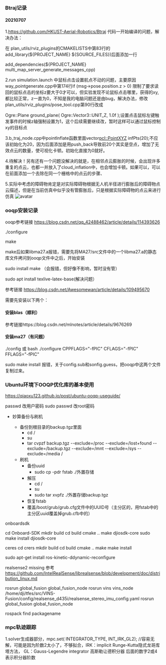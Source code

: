 ### Btraj记录
#### 20210707
1.https://github.com/HKUST-Aerial-Robotics/Btraj  代码一开始编译的问题，解决办法：


在 plan_utils/rviz_plugins的CMAKELISTS中第83行的add_library(${PROJECT_NAME} ${SOURCE_FILES})后面添加一行


add_dependencies(${PROJECT_NAME} multi_map_server_generate_messages_cpp)


2.run simulation.launch 中鼠标点击设置航点不动的问题，主要原因way_pointgenerate.cpp中第174行if (msg->pose.position.z > 0) 限制了要求读回的鼠标点击的坐标z要大于0才可以，但实验发现不论鼠标点击哪里，获得的xy,都比较正常，z一直为0，不知是我的电脑问题还是由bug，解决办法，修改 plan_utils/rviz_plugins/pose_tool.cpp第90行改成


Ogre::Plane ground_plane( Ogre::Vector3::UNIT_Z, 1.0f );设置点击鼠标左键触发事件的时候z轴强制设置为1，这个后续需要继续改，暂时这样可以通过鼠标控制xy的目标点


3.b_traj_node.cpp中pointInflate函数里面vector<pcl::PointXYZ> infPts(20);不应该初始化为20，因为后面添加是用push_back导致前20个其实是空点，增加了无效点云的数量，使可视化卡顿。初始化直接为0就好。



4.待解决！另有还有一个问题没解决的就是，在相邻点云膨胀的时候，会出现许多重复的点云，也都一并放入了cloud_inflation中，也会增加卡顿。如果可以，可以在前面添加一个去除在同一个栅格中的点云的步骤、


5.实际中考虑的障碍物肯定是对实际障碍物根据无人机半径进行膨胀后的障碍物点云描述，但是在当前仿真中似乎没有管膨胀后，只是根据实际障碍物的点云来进行仿真
![avatar](https://github.com/DoubleMuch/md_picture/blob/2610a78a7aaab51c0f73c81c9517be03a31004cb/%E4%B8%8D%E8%80%83%E8%99%91%E8%86%A8%E8%83%80%E9%9A%9C%E7%A2%8D%E7%89%A9%E8%BD%A8%E8%BF%B9.png)



### ooqp安装记录
ooqp参考链接
https://blog.csdn.net/qq_42488462/article/details/114393626


./configure 


make


make后如果libma27.a报错，需要先将MA27/src文件中的一个libma27.a的静态库文件拷问到ooqp文件中之后，开始安装


sudo install make
（会报错，但好像不影响，暂时没有管）


sudo apt install texlive-latex-base(解决问题）


参考链接
https://blog.csdn.net/Awesomewan/article/details/109495670

需要先安装以下两个：
#### 安装blas（顺利）
参考链接https://blog.csdn.net/mlnotes/article/details/9676269
#### 安装ma27（有问题）
./config 或 bash ./configure CPPFLAGS="-fPIC" CFLAGS="-fPIC" FFLAGS="-fPIC"

sudo make install 
报错，关于config.sub和sonfig.guess，把ooqp中这两个文件复制过来。
### Ubuntu环境下OOQP优化库的基本使用
https://qiaoxu123.github.io/post/ubuntu-ooqp-useguide/



passwd 改用户密码
sudo passwd 改root密码


* 妙算备份与刷机

    * 备份到根目录的backup.tgz里面 
        * cd /
        * su
        * tar cvpzf backup.tgz --exclude=/proc --exclude=/lost+found --exclude=/backup.tgz --exclude=/mnt --exclude=/sys --exclude=/media /
    * 刷机
        * 备份uuid 
            * sudo cp -pdr fstab ./外置存储
        * 解压
            * cd /
            * su
            * sudo tar xvpfz ./外置存储backup.tgz 
        * 恢复fstab
        * 覆盖/boot/grub/grub.cfg文件中的UUID号（主分区的，用fstab中的主分区uuid覆盖掉grub.cfb中的）



onboardsdk

cd Onboard-SDK
mkdir build
cd build
cmake ..
make djiosdk-core
sudo make install djiosdk-core


ceres 
cd crers
    mkdir build
    cd build
    cmake ..
    make 
   make install

sudo apt-get install ros-kinetic-ddynamic-reconfigure


realsense2 missing
参考
https://github.com/IntelRealSense/librealsense/blob/development/doc/distribution_linux.md


rosrun global_fusion global_fusion_node 
rosrun vins vins_node /home/dji/tfes/src/VINS-Fusion/config/realsense_d435i/realsense_stereo_imu_config.yaml
rosrun global_fusion global_fusion_node 

 rospack find  packagename 
 
 ### mpc轨迹跟踪
 1.solver生成器部分，mpc.set( INTEGRATOR_TYPE, INT_IRK_GL2);       //容易无解，可能是因为阶数2太小了，不够拟合，IRK：implicit  Runge-Kutta隐式龙哥库塔方法， GL：Gauss-Legendre integrator 高斯勒让德积分器 后面的数字2或4 表示积分器阶数






